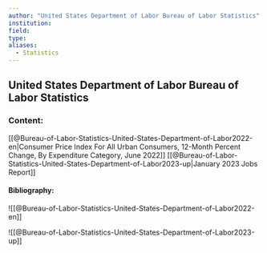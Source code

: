 ```yaml
---
author: "United States Department of Labor Bureau of Labor Statistics"
institution:
field:
type:
aliases:
  - Statistics
---
```


## United States Department of Labor Bureau of Labor Statistics

### Content:
[[@Bureau-of-Labor-Statistics-United-States-Department-of-Labor2022-en|Consumer Price Index For All Urban Consumers, 12-Month Percent Change, By Expenditure Category, June 2022]]
[[@Bureau-of-Labor-Statistics-United-States-Department-of-Labor2023-up|January 2023 Jobs Report]]

#### Bibliography:

![[@Bureau-of-Labor-Statistics-United-States-Department-of-Labor2022-en]]

![[@Bureau-of-Labor-Statistics-United-States-Department-of-Labor2023-up]]